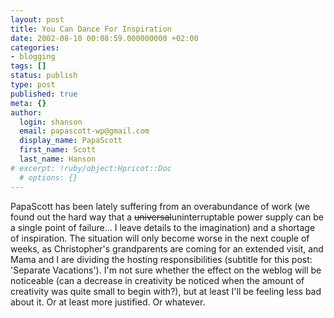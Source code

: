```yaml
---
layout: post
title: You Can Dance For Inspiration
date: 2002-08-10 00:08:59.000000000 +02:00
categories:
- blogging
tags: []
status: publish
type: post
published: true
meta: {}
author:
  login: shanson
  email: papascott-wp@gmail.com
  display_name: PapaScott
  first_name: Scott
  last_name: Hanson
# excerpt: !ruby/object:Hpricot::Doc
  # options: {}
---
```

<p>PapaScott has been lately suffering from an overabundance of work (we found out the hard way that a <strike>universal</strike>uninterruptable power supply can be a single point of failure... I leave details to the imagination) and a shortage of inspiration. The situation will only become worse in the next couple of weeks, as Christopher's grandparents are coming for an extended visit, and Mama and I are dividing the hosting responsibilities (subtitle for this post: 'Separate Vacations'). I'm not sure whether the effect on the weblog will be noticeable (can a decrease in creativity be noticed when the amount of creativity was quite small to begin with?), but at least I'll be feeling less bad about it. Or at least more justified. Or whatever.</p>
